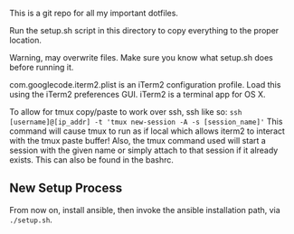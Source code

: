 This is a git repo for all my important dotfiles.

Run the setup.sh script in this directory to copy everything to the proper
location.

Warning, may overwrite files. Make sure you know what setup.sh does before
running it.

com.googlecode.iterm2.plist is an iTerm2 configuration profile. Load this
using the iTerm2 preferences GUI. iTerm2 is a terminal app for OS X.

To allow for tmux copy/paste to work over ssh, ssh like so:
`ssh [username]@[ip_addr] -t 'tmux new-session -A -s [session_name]'`
This command will cause tmux to run as if local which allows iterm2 to interact
with the tmux paste buffer! Also, the tmux command used will start a session
with the given name or simply attach to that session if it already exists. This
can also be found in the bashrc.

## New Setup Process

From now on, install ansible, then invoke the ansible installation path, via
`./setup.sh`.
